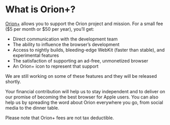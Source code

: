 # What is Orion+?

[Orion+](https://browser.kagi.com/orionplus.html) allows you to support the Orion project and mission. For a small fee ($5 per month or $50 per year), you’ll get:

- Direct communication with the development team
- The ability to influence the browser’s development
- Access to nightly builds, bleeding-edge WebKit (faster than stable), and experimental features
- The satisfaction of supporting an ad-free, unmonetized browser
- An Orion+ icon to represent that support

We are still working on some of these features and they will be released shortly.

Your financial contribution will help us to stay independent and to deliver on our promise of becoming the best browser for Apple users. You can also help us by spreading the word about Orion everywhere you go, from social media to the dinner table.

Please note that Orion+ fees are not tax deductible.